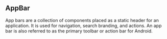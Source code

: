 ## AppBar

App bars are a collection of components placed as a static header for an application.
It is used for navigation, search branding, and actions.
An app bar is also referred to as the primary toolbar or action bar for Android.
